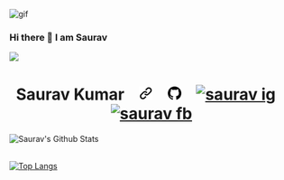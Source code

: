 <img width="440"   margin-left="auto"
  margin-right= "auto" src="https://media.giphy.com/media/WtTnAfZn6aVJfBzlN3/giphy.gif" alt="gif"> 


### Hi there 👋 I am Saurav

![](https://visitor-badge.glitch.me/badge?page_id=sauravkr818) 
<h1 align="center">
    Saurav Kumar&nbsp;&nbsp;&nbsp;
  <a href="https://sauravkr818.github.io/"><img height="24" width="24" src="./assets/link.svg" /></a>&nbsp;&nbsp;&nbsp;
  <a href="https://github.com/sauravkr818"><img height="24" width="24" src="./assets/github-mark.svg" /></a>&nbsp;&nbsp;&nbsp;
  <a href="https://www.instagram.com/s_au.ra_v/"><img alt="saurav ig" height="24" width="24" src="https://github.com/simple-icons/simple-icons/raw/develop/icons/instagram.svg" /></a>&nbsp;&nbsp;&nbsp;
  <a href="https://www.facebook.com/profile.php?id=100011501836103"><img alt="saurav fb" height="24" width="24" src="https://github.com/simple-icons/simple-icons/raw/develop/icons/facebook.svg" /></a>
</h1>


<img align="left" alt="Saurav's Github Stats" src="https://github-readme-stats.vercel.app/api?username=sauravkr818&count_private=true&show_icons=true&hide_border=true&theme=radical" />

<br /> <br />

[![Top Langs](https://github-readme-stats.vercel.app/api/top-langs/?username=sauravkr818&layout=compact)](https://github.com/anuraghazra/github-readme-stats)


<!--
**sauravkr818/sauravkr818** is a ✨ _special_ ✨ repository because its `README.md` (this file) appears on your GitHub profile.

Here are some ideas to get you started:

- 🔭 I’m currently working on ...
- 🌱 I’m currently learning ...
- 👯 I’m looking to collaborate on ...
- 🤔 I’m looking for help with ...
- 💬 Ask me about ...
- 📫 How to reach me: ...
- 😄 Pronouns: ...
- ⚡ Fun fact: ...
-->
